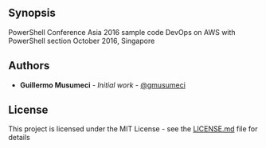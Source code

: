 ## Synopsis

PowerShell Conference Asia 2016 sample code
DevOps on AWS with PowerShell section
October 2016, Singapore

## Authors

* **Guillermo Musumeci** - *Initial work* - [@gmusumeci](https://www.twitter.com/gmusumeci)

## License

This project is licensed under the MIT License - see the [LICENSE.md](LICENSE.md) file for details

